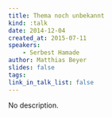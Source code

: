 ```yaml
---
title: Thema noch unbekannt
kind: :talk
date: 2014-12-04
created_at: 2015-07-11
speakers:
    - Serbest Hamade
author: Matthias Beyer
slides: false
tags:
link_in_talk_list: false
---
```


No description.
